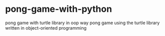 # pong-game-with-python
pong game with turtle library in oop way
pong game using the turtle library written in object-oriented programming
